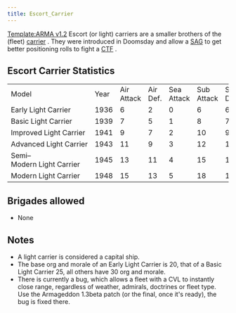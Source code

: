 ```yaml
---
title: Escort_Carrier
---
```



[Template:ARMA
v1.2](/wiki/index.php?title=Template:ARMA_v1.2&action=edit&redlink=1 "Template:ARMA v1.2 (page does not exist)")
Escort (or light) carriers are a smaller brothers of the (fleet)
[carrier](/wiki/Carrier "Carrier") . They were introduced in Doomsday
and allow a [SAG](/wiki/SAG "SAG") to get better positioning rolls to
fight a [CTF](/wiki/CTF "CTF") .

##  Escort Carrier Statistics 

|                           |      |            |          |            |            |         |               |          |             |                |            |            |      |            |           |           |              |            |       |
|:--------------------------|------|------------|----------|------------|------------|---------|---------------|----------|-------------|----------------|------------|------------|------|------------|-----------|-----------|--------------|------------|-------|
| Model                     | Year | Air Attack | Air Def. | Sea Attack | Sub Attack | Sea Def | Shore Bombard | Distance | Visi bility | Surface Detect | Sub Detect | Air Detect | Cost | Build time | Man power | Max Speed | Supply Cons. | Fuel Cons. | Range |
| Early Light Carrier       | 1936 | 6          | 2        | 0          | 6          | 6       | 0             | 0.36     | 80          | 8              | 5          | 5          | 3.0  | 350        | 1.0       | 18        | 1.10         | 1.00       | 2500  |
| Basic Light Carrier       | 1939 | 7          | 5        | 1          | 8          | 7       | 0             | 0.38     | 80          | 10             | 6          | 6          | 3.5  | 400        | 2.0       | 22        | 1.30         | 1.00       | 3000  |
| Improved Light Carrier    | 1941 | 9          | 7        | 2          | 10         | 9       | 1             | 0.40     | 80          | 10             | 7          | 6          | 4.0  | 420        | 2.0       | 28        | 1.50         | 1.00       | 3500  |
| Advanced Light Carrier    | 1943 | 11         | 9        | 3          | 12         | 11      | 1             | 0.42     | 80          | 11             | 8          | 7          | 5.0  | 420        | 2.0       | 26        | 1.70         | 1.00       | 4000  |
| Semi–Modern Light Carrier | 1945 | 13         | 11       | 4          | 15         | 13      | 1             | 0.44     | 80          | 12             | 9          | 7          | 6.0  | 450        | 3.0       | 30        | 2.00         | 1.50       | 4000  |
| Modern Light Carrier      | 1948 | 15         | 13       | 5          | 18         | 15      | 1             | 0.46     | 80          | 14             | 11         | 9          | 7.0  | 500        | 3.0       | 32        | 2.30         | 2.00       | 4000  |

##  Brigades allowed 

-   None

##  Notes 

-   A light carrier is considered a capital ship.
-   The base org and morale of an Early Light Carrier is 20, that of a
    Basic Light Carrier 25, all others have 30 org and morale.
-   There is currently a bug, which allows a fleet with a CVL to
    instantly close range, regardless of weather, admirals, doctrines or
    fleet type. Use the Armageddon 1.3beta patch (or the final, once
    it's ready), the bug is fixed there.
